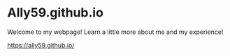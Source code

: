 # Ally59.github.io

Welcome to my webpage! Learn a little more about me and my experience!

https://ally59.github.io/
